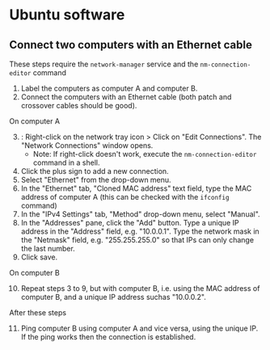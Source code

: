 
#   Ubuntu software

<!--
#T# Table of contents

#C# Connect two computers with an Ethernet cable

#T# Beginning of content
-->

## Connect two computers with an Ethernet cable

These steps require the `network-manager` service and the `nm-connection-editor` command
1. Label the computers as computer A and computer B.
2. Connect the computers with an Ethernet cable (both patch and crossover cables should be good).

On computer A

3. : Right-click on the network tray icon > Click on "Edit Connections". The "Network Connections" window opens.
    - Note: If right-click doesn't work, execute the `nm-connection-editor` command in a shell.
4. Click the plus sign to add a new connection.
5. Select "Ethernet" from the drop-down menu.
6. In the "Ethernet" tab, "Cloned MAC address" text field, type the MAC address of computer A (this can be checked with the `ifconfig` command)
7. In the "IPv4 Settings" tab, "Method" drop-down menu, select "Manual".
8. In the "Addresses" pane, click the "Add" button. Type a unique IP address in the "Address" field, e.g. "10.0.0.1". Type the network mask in the "Netmask" field, e.g. "255.255.255.0" so that IPs can only change the last number.
9. Click save.

On computer B

10. Repeat steps 3 to 9, but with computer B, i.e. using the MAC address of computer B, and a unique IP address suchas "10.0.0.2".

After these steps

11. Ping computer B using computer A and vice versa, using the unique IP. If the ping works then the connection is established.